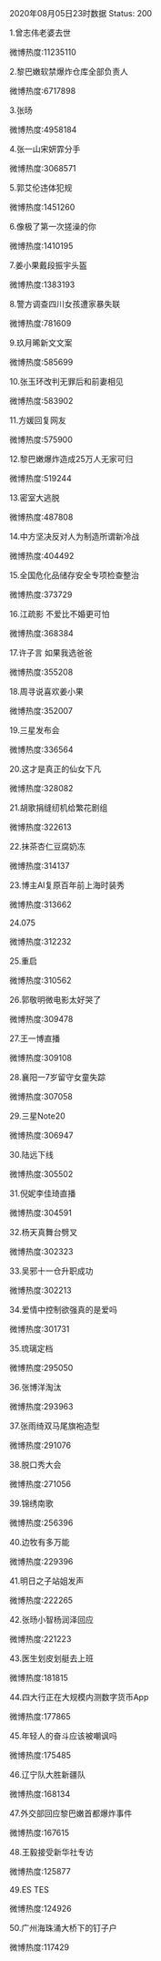 2020年08月05日23时数据
Status: 200

1.曾志伟老婆去世

微博热度:11235110

2.黎巴嫩软禁爆炸仓库全部负责人

微博热度:6717898

3.张旸

微博热度:4958184

4.张一山宋妍霏分手

微博热度:3068571

5.郭艾伦违体犯规

微博热度:1451260

6.像极了第一次搓澡的你

微博热度:1410195

7.姜小果戴段振宇头盔

微博热度:1383193

8.警方调查四川女孩遭家暴失联

微博热度:781609

9.玖月晞新文文案

微博热度:585699

10.张玉环改判无罪后和前妻相见

微博热度:583902

11.方媛回复网友

微博热度:575900

12.黎巴嫩爆炸造成25万人无家可归

微博热度:519244

13.密室大逃脱

微博热度:487808

14.中方坚决反对人为制造所谓新冷战

微博热度:404492

15.全国危化品储存安全专项检查整治

微博热度:373729

16.江疏影 不爱比不婚更可怕

微博热度:368384

17.许子言 如果我选爸爸

微博热度:355208

18.周寻说喜欢姜小果

微博热度:352007

19.三星发布会

微博热度:336564

20.这才是真正的仙女下凡

微博热度:328082

21.胡歌捐缝纫机给繁花剧组

微博热度:322613

22.抹茶杏仁豆腐奶冻

微博热度:314137

23.博主AI复原百年前上海时装秀

微博热度:313662

24.075

微博热度:312232

25.重启

微博热度:310562

26.郭敬明微电影太好哭了

微博热度:309478

27.王一博直播

微博热度:309108

28.襄阳一7岁留守女童失踪

微博热度:307058

29.三星Note20

微博热度:306947

30.陆远下线

微博热度:305502

31.倪妮李佳琦直播

微博热度:304591

32.杨天真舞台劈叉

微博热度:302323

33.吴邪十一仓升职成功

微博热度:302213

34.爱情中控制欲强真的是爱吗

微博热度:301731

35.琉璃定档

微博热度:295050

36.张博洋淘汰

微博热度:293963

37.张雨绮双马尾旗袍造型

微博热度:291076

38.脱口秀大会

微博热度:271056

39.锦绣南歌

微博热度:256396

40.边牧有多万能

微博热度:229396

41.明日之子站姐发声

微博热度:222265

42.张旸小智杨润泽回应

微博热度:221223

43.医生划皮划艇去上班

微博热度:181815

44.四大行正在大规模内测数字货币App

微博热度:177865

45.年轻人的奋斗应该被嘲讽吗

微博热度:175485

46.辽宁队大胜新疆队

微博热度:168134

47.外交部回应黎巴嫩首都爆炸事件

微博热度:167615

48.王毅接受新华社专访

微博热度:125877

49.ES TES

微博热度:124926

50.广州海珠涌大桥下的钉子户

微博热度:117429

